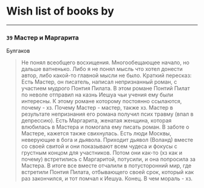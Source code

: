 # Wish list of books by [](https://plus.google.com/u/0/111798276862514731625/)
---

### `39` Мастер и Маргарита
Булгаков
> Не понял всеобщего восхищения. Многообещающее начало, но дальше ватненько. Либо я не понял мысль что хотел донести автор, либо какой-то главной мысли не было. 
> Краткий пересказ:
> Есть Мастер, он писатель, написал непризнанный роман, с участием мудрого Понтия Пилата. В этом романе Понтий Пилат по неволе отправил на казнь Иешуа чьи учения ему были интересны. К этому романе которому постоянно ссылаются, почему - хз. Почему Мастер - мастер, также хз. Мастер в результате непризнания его романа получил псих травму (впал в депрессию). Есть Маргарита, женатая женщина, которая влюбилась в Мастера и помогала ему писать роман. В заботе о Мастере, кажется также свихнулась. Есть люди Москвы, неверующие в бога и дьявола. Приходит дьявол (Воланд) вместе со своей свитой и они показывают всем чудеса и фокусы с грустным концом для участников. Потом они как-то (хз как и почему) встретились с Маргаритой, потусили, и она попросила за Мастера. В итоге все вместе отчалили в потусторонний мир, где встретили Понтия Пилата, отбывающего своей срок, который как раз закончился, и тот помчал к Иешуа. Конец.
> В чем мораль - хз.

